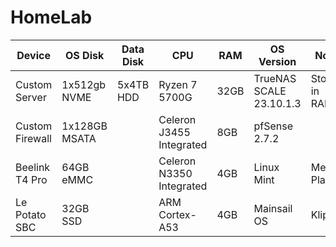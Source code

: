 # HomeLab
| Device | OS Disk | Data Disk | CPU | RAM | OS Version | Notes |
|--------|---------|-----------|-----|-----|------------|-------|
| Custom Server | 1x512gb NVME | 5x4TB HDD | Ryzen 7 5700G | 32GB | TrueNAS SCALE 23.10.1.3 | Storage in RAIDZ1|
| Custom Firewall | 1x128GB MSATA | | Celeron J3455 Integrated | 8GB | pfSense 2.7.2 | |
| Beelink T4 Pro | 64GB eMMC | | Celeron N3350 Integrated | 4GB | Linux Mint | Media Player |
| Le Potato SBC | 32GB SSD | | ARM Cortex-A53 | 4GB | Mainsail OS | Klipper | 

